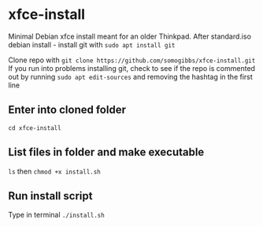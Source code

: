 # xfce-install
Minimal Debian xfce install meant for an older Thinkpad.
After standard.iso debian install - install git with `sudo apt install git` 

Clone repo with `git clone https://github.com/somogibbs/xfce-install.git` 
If you run into problems installing git, check to see if the repo is commented out 
by running `sudo apt edit-sources` and removing the hashtag in the first line

## Enter into cloned folder 
`cd xfce-install`

## List files in folder and make executable 
`ls` then `chmod +x install.sh` 

## Run install script
Type in terminal `./install.sh`
